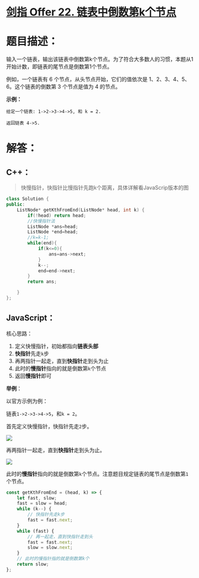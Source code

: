 # [剑指 Offer 22. 链表中倒数第k个节点](https://leetcode-cn.com/problems/lian-biao-zhong-dao-shu-di-kge-jie-dian-lcof/)

# 题目描述：

输入一个链表，输出该链表中倒数第k个节点。为了符合大多数人的习惯，本题从1开始计数，即链表的尾节点是倒数第1个节点。

例如，一个链表有 6 个节点，从头节点开始，它们的值依次是 1、2、3、4、5、6。这个链表的倒数第 3 个节点是值为 4 的节点。

**示例：**

```
给定一个链表: 1->2->3->4->5, 和 k = 2.

返回链表 4->5.
```

# 解答：

## C++：

> 快慢指针，快指针比慢指针先跑k个距离，具体详解看JavaScrip版本的图

```cpp
class Solution {
public:
    ListNode* getKthFromEnd(ListNode* head, int k) {
        if(!head) return head;
        //快慢指针法
        ListNode *ans=head;
        ListNode *end=head;
        //k=k-1;
        while(end){
            if(k<=0){
                ans=ans->next;
            }
            k--;
            end=end->next;
        }
        return ans;

    }
};
```

## JavaScript：

核心思路：

1. 定义快慢指针，初始都指向**链表头部**
2. **快指针**先走`k`步
3. 再两指针一起走，直到**快指针**走到头为止
4. 此时的**慢指针**指向的就是倒数第`k`个节点
5. 返回**慢指针**即可

**举例**：

以官方示例为例：

链表`1->2->3->4->5`，和`k = 2`。

首先定义快慢指针，快指针先走`2`步。

![](https://jack-img.oss-cn-hangzhou.aliyuncs.com/img/20210902084255.png)

再两指针一起走，直到**快指针**走到头为止。

![](https://jack-img.oss-cn-hangzhou.aliyuncs.com/img/20210902084317.png)

此时的**慢指针**指向的就是倒数第`k`个节点。注意题目规定链表的尾节点是倒数第`1`个节点。

```javascript
const getKthFromEnd = (head, k) => {
    let fast, slow;
    fast = slow = head;
    while (k--) {
        // 快指针先走k步
        fast = fast.next;
    }
    while (fast) {
        // 再一起走，直到快指针走到头
        fast = fast.next;
        slow = slow.next;
    }
    // 此时的慢指针指的就是倒数第k个
    return slow;
};
```
